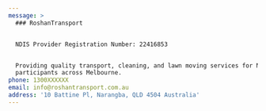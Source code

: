 ```yaml
---
message: >
  ### RoshanTransport


  NDIS Provider Registration Number: 22416853


  Providing quality transport, cleaning, and lawn moving services for NDIS
  participants across Melbourne.
phone: 1300XXXXXX
email: info@roshantransport.com.au
address: '10 Battine Pl, Narangba, QLD 4504 Australia'
---
```


